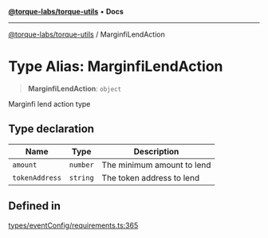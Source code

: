 [**@torque-labs/torque-utils**](../README.md) • **Docs**

***

[@torque-labs/torque-utils](../README.md) / MarginfiLendAction

# Type Alias: MarginfiLendAction

> **MarginfiLendAction**: `object`

Marginfi lend action type

## Type declaration

| Name | Type | Description |
| ------ | ------ | ------ |
| `amount` | `number` | The minimum amount to lend |
| `tokenAddress` | `string` | The token address to lend |

## Defined in

[types/eventConfig/requirements.ts:365](https://github.com/torque-labs/torque-utils/blob/a612e615fa21888d00ebb7bf70f9910fab4be80a/types/eventConfig/requirements.ts#L365)
